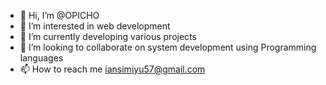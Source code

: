 - 👋 Hi, I’m @OPICHO
- 👀 I’m interested in web development
- 🌱 I’m currently developing various projects
- 💞️ I’m looking to collaborate on system development using Programming languages
- 📫 How to reach me iansimiyu57@gmail.com

<!---
OP-Droid/OP-Droid is a ✨ special ✨ repository because its `README.md` (this file) appears on your GitHub profile.
You can click the Preview link to take a look at your changes.
--->
